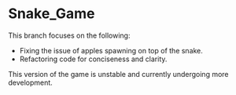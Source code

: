 # Snake_Game

This branch focuses on the following:
- Fixing the issue of apples spawning on top of the snake.
- Refactoring code for conciseness and clarity.

This version of the game is unstable and currently undergoing more development.